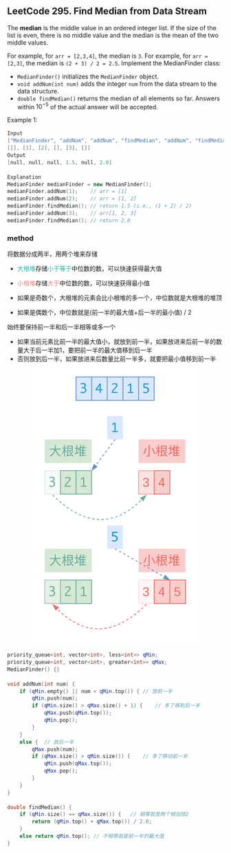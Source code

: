 ## LeetCode 295. Find Median from Data Stream

The **median** is the middle value in an ordered integer list. If the size of the list is even, there is no middle value and the median is the mean of the two middle values.

For example, for `arr = [2,3,4]`, the median is `3`.
For example, for `arr = [2,3]`, the median is `(2 + 3) / 2 = 2.5`.
Implement the MedianFinder class:

+ `MedianFinder()` initializes the `MedianFinder` object.
+ `void addNum(int num)` adds the integer `num` from the data stream to the data structure.
+ `double findMedian()` returns the median of all elements so far. Answers within $10^{-5}$ of the actual answer will be accepted.

Example 1:
```cpp
Input
["MedianFinder", "addNum", "addNum", "findMedian", "addNum", "findMedian"]
[[], [1], [2], [], [3], []]
Output
[null, null, null, 1.5, null, 2.0]

Explanation
MedianFinder medianFinder = new MedianFinder();
medianFinder.addNum(1);    // arr = [1]
medianFinder.addNum(2);    // arr = [1, 2]
medianFinder.findMedian(); // return 1.5 (i.e., (1 + 2) / 2)
medianFinder.addNum(3);    // arr[1, 2, 3]
medianFinder.findMedian(); // return 2.0
```

### method

将数据分成两半，用两个堆来存储

+ <font color=LightSeaGreen>大根堆</font>存储<font color=LightSeaGreen>小于等于</font>中位数的数，可以快速获得最大值
+ <font color=LightCoral>小根堆</font>存储<font color=LightCoral>大于</font>中位数的数，可以快速获得最小值

+ 如果是奇数个，大根堆的元素会比小根堆的多一个，中位数就是大根堆的堆顶
+ 如果是偶数个，中位数就是(前一半的最大值+后一半的最小值) / 2

始终要保持前一半和后一半相等或多一个

+ 如果当前元素比前一半的最大值小，就放到前一半，如果放进来后前一半的数量大于后一半加1，要把前一半的最大值移到后一半
+ 否则放到后一半，如果放进来后数量比前一半多，就要把最小值移到前一半

<center>
<img src=https://github.com/kavinwkp/blogimage/raw/main/img/LeetCode/295/295.png width=80%>
</center>

```cpp
priority_queue<int, vector<int>, less<int>> qMin;
priority_queue<int, vector<int>, greater<int>> qMax;
MedianFinder() {}

void addNum(int num) {
    if (qMin.empty() || num < qMin.top()) { // 放前一半
        qMin.push(num);
        if (qMin.size() > qMax.size() + 1) {    // 多了移到后一半
            qMax.push(qMin.top());
            qMin.pop();
        }
    }
    else {  // 放后一半
        qMax.push(num);
        if (qMax.size() > qMin.size()) {    // 多了移动前一半
            qMin.push(qMax.top());
            qMax.pop();
        }
    }
}

double findMedian() {
    if (qMin.size() == qMax.size()) {   // 相等就是两个相加除2
        return (qMin.top() + qMax.top()) / 2.0;
    }
    else return qMin.top(); // 不相等就是前一半的最大值
}
```

